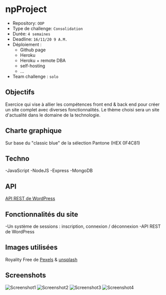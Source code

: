 # npProject

- Repository: `OOP`
- Type de challenge:  `Consolidation`
- Durée: `4 semaines`
- Deadline: `16/11/20 9 A.M.`
- Déploiement :
	- Github page
	- Heroku
	- Heroku + remote DBA
	- self-hosting
	- ...
- Team challenge :  `solo`

## Objectifs
Exercice qui vise à allier les compétences front end & back end pour créer un site complet avec diverses fonctionnalités. Le thème choisi sera un site d'actualité dans le domaine de la technologie. 

## Charte graphique

Sur base du "classic blue" de la sélection Pantone (HEX 0F4C81)

## Techno

-JavaScript
-NodeJS
-Express
-MongoDB

## API

[API REST de WordPress](https://kinsta.com/fr/blog/api-rest-wordpress/)

## Fonctionnalités du site

-Un système de sessions : inscription, connexion / déconnexion
-API REST de WordPress

## Images utilisées

Royality Free de [Pexels](https://www.pexels.com/) & [unsplash](https://unsplash.com/images/stock/royalty-free)

## Screenshots

![Screenshot1](https://cdn.discordapp.com/attachments/737683445970370610/777646817890009088/landing.png)
![Screenshot2](https://cdn.discordapp.com/attachments/737683445970370610/777646846872649748/login.png)
![Screenshot3](https://cdn.discordapp.com/attachments/737683445970370610/777646851008364624/register.png)
![Screenshot4](https://cdn.discordapp.com/attachments/737683445970370610/777646860394692608/main_news.png)

